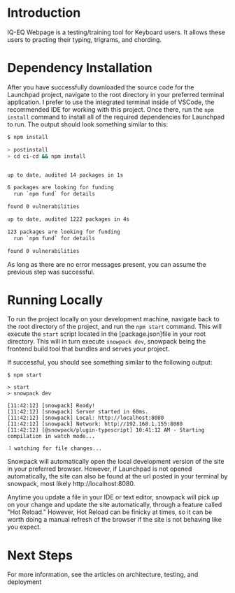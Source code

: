 # Introduction

IQ-EQ Webpage is a testing/training tool for Keyboard users. It allows these users to practing their typing, trigrams, and chording.

# Dependency Installation

After you have successfully downloaded the source code for the Launchpad project, navigate to the root directory in your preferred terminal application. I prefer to use the integrated terminal inside of VSCode, the recommended IDE for working with this project. Once there, run the `npm install` command to install all of the required dependencies for Launchpad to run. The output should look something similar to this:

```bash
$ npm install

> postinstall
> cd ci-cd && npm install


up to date, audited 14 packages in 1s

6 packages are looking for funding
  run `npm fund` for details

found 0 vulnerabilities

up to date, audited 1222 packages in 4s

123 packages are looking for funding
  run `npm fund` for details

found 0 vulnerabilities
```

As long as there are no error messages present, you can assume the previous step was successful.

# Running Locally

To run the project locally on your development machine, navigate back to the root directory of the project, and run the `npm start` command. This will execute the `start` script located in the [package.json]file in your root directory. This will in turn execute `snowpack dev`, snowpack being the frontend build tool that bundles and serves your project.

If successful, you should see something similar to the following output:

```
$ npm start

> start
> snowpack dev

[11:42:12] [snowpack] Ready!
[11:42:12] [snowpack] Server started in 60ms.
[11:42:12] [snowpack] Local: http://localhost:8080
[11:42:12] [snowpack] Network: http://192.168.1.155:8080
[11:42:12] [@snowpack/plugin-typescript] 10:41:12 AM - Starting compilation in watch mode...

⠸ watching for file changes...
```

Snowpack will automatically open the local development version of the site in your preferred browser. However, if Launchpad is not opened automatically, the site can also be found at the url posted in your terminal by snowpack, most likely http://localhost:8080.

Anytime you update a file in your IDE or text editor, snowpack will pick up on your change and update the site automatically, through a feature called "Hot Reload." However, Hot Reload can be finicky at times, so it can be worth doing a manual refresh of the browser if the site is not behaving like you expect.

# Next Steps

For more information, see the articles on architecture, testing, and deployment 
